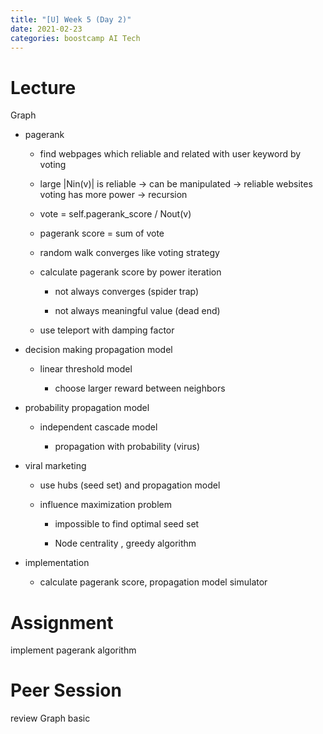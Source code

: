 ```yaml
---
title: "[U] Week 5 (Day 2)"
date: 2021-02-23
categories: boostcamp AI Tech
---
```

# Lecture

Graph

* pagerank

    * find webpages which reliable and related with user keyword by voting

    * large |Nin(v)| is reliable -> can be manipulated -> reliable websites voting has more power -> recursion

    * vote = self.pagerank_score / Nout(v)

    * pagerank score = sum of vote

    * random walk converges like voting strategy

    * calculate pagerank score by power iteration

        * not always converges (spider trap)

        * not always meaningful value (dead end)

    * use teleport with damping factor

* decision making propagation model

    * linear threshold model

        * choose larger reward between neighbors

* probability propagation model

    * independent cascade model

        * propagation with probability (virus)

* viral marketing
    
    * use hubs (seed set) and propagation model

    * influence maximization problem

        * impossible to find optimal seed set

        * Node centrality , greedy algorithm

* implementation

    * calculate pagerank score, propagation model simulator

# Assignment

implement pagerank algorithm

# Peer Session

review Graph basic

